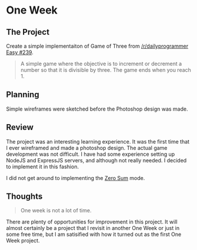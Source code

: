 # One Week

## The Project

Create a simple implementaiton of Game of Three from [/r/dailyprogrammer](https://www.reddit.com/r/dailyprogrammer/) [Easy #239](https://www.reddit.com/r/dailyprogrammer/comments/3r7wxz/20151102_challenge_239_easy_a_game_of_threes/).

> A simple game where the objective is to increment or decrement a number so that it is divisible by three. The game ends when you reach 1. 

## Planning

Simple wireframes were sketched before the Photoshop design was made.

## Review

The project was an interesting learning experience. It was the first time that I ever wireframed and made a photoshop design. The actual game development was not difficult. I have had some experience setting up NodeJS and ExpressJS servers, and although not really needed. I decided to implement it in this fashion.

I did not get around to implementing the [Zero Sum](https://www.reddit.com/r/dailyprogrammer/comments/3rhzdj/20151104_challenge_239_intermediate_a_zerosum/) mode. 

## Thoughts

> One week is not a lot of time.

There are plenty of opportunities for improvement in this project. It will almost certainly be a project that I revisit in another One Week or just in some free time, but I am satisified with how it turned out as the first One Week project.